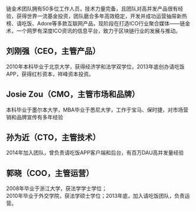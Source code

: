 链金术团队拥有50多位工作人员，技术力量完备，且团队对高并发产品很有经验，获得世界一流基金投资，团队磨合多年高效稳定，开发并成功运营抽屉新热榜、请吃饭、Adore等多款互联网产品，现阶段在打造ICO行业聚合媒体——链金术，一个网罗有深度ICO资讯的信息平台，致力于区块链行业的发展与推动。       
## 刘刚强（CEO，主管产品）        
2010年本科毕业于北京大学，获得经济学和法学双学位，2013年底创办请吃饭APP，获得红杉资本，祥峰资本投资。      
## Josie Zou（CMO，主管市场和品牌）      
本科毕业于墨尔本大学，MBA毕业于悉尼大学，工作于宝马、保时捷，对市场营销和品牌宣传有多年经验       
## 孙为近（CTO，主管技术）     
2014年加入团队，曾负责请吃饭APP客户端和后台，有百万DAU高并发量经验     
## 郭晓（COO，主管运营）    
2008年毕业于浙江大学，获法学学士学位；    
2010年毕业于外交学院，获法学硕士学位；2013年底，加入请吃饭团队，负责运营。    
